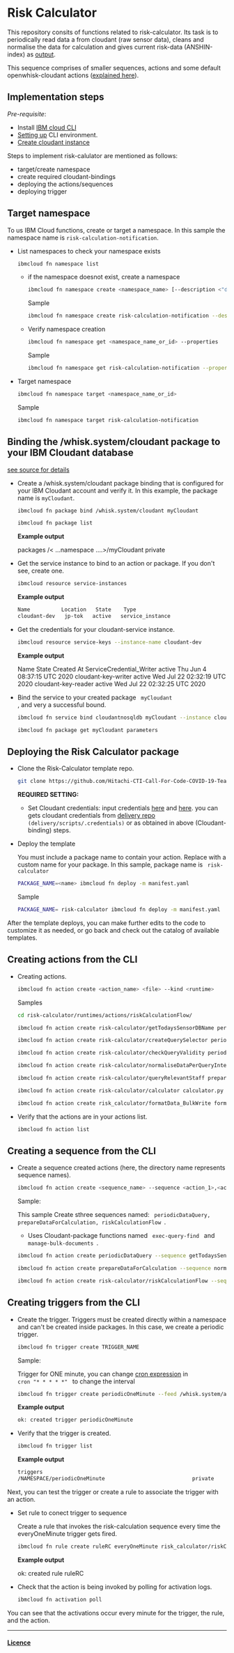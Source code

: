 # Risk Calculator

This repository consits of functions related to risk-calculator. Its task is to periodically read data a from cloudant (raw sensor data), cleans and normalise the data for calculation and gives current risk-data (ANSHIN-index) as [output](./runtimes/package_output.eslintrc).

This sequence comprises of smaller sequences, actions and some default openwhisk-cloudant actions ([explained here](runtimes/actions/readme.md)).

## Implementation steps
*Pre-requisite*:

- Install [IBM cloud CLI](https://cloud.ibm.com/docs/openwhisk?topic=openwhisk-cli_install)
- [Setting up](https://cloud.ibm.com/docs/cli?topic=cli-getting-started) CLI environment.
- [Create cloudant instance](https://cloud.ibm.com/docs/Cloudant?topic=Cloudant-getting-started-with-cloudant)


Steps to implement risk-calulator are mentioned as follows:

- target/create namespace
- create required cloudant-bindings
- deploying the actions/sequences
- deploying trigger

## Target namespace

To us IBM Cloud functions, create or target a namespace. In this sample the namespace name is <code>risk-calculation-notification</code>.

- List namespaces to check your namespace exists

    ```sh
    ibmcloud fn namespace list
    ```

  - if the namespace doesnot exist, create a namespace

    ```sh
    ibmcloud fn namespace create <namespace_name> [--description <"description of your namespace">]
    ```

    Sample

    ```sh
    ibmcloud fn namespace create risk-calculation-notification --description "This namespace contains IBM cloud functions related to risk calculation and storage in risk-history DB"
    ```
  
  - Verify namespace creation

    ```sh
    ibmcloud fn namespace get <namespace_name_or_id> --properties
    ```

    Sample

    ```sh
    ibmcloud fn namespace get risk-calculation-notification --properties
    ```

- Target namespace

    ```sh
    ibmcloud fn namespace target <namespace_name_or_id>
    ```

    Sample

    ```sh
    ibmcloud fn namespace target risk-calculation-notification
    ```

## Binding the /whisk.system/cloudant package to your IBM Cloudant database
[see source for details](https://cloud.ibm.com/docs/openwhisk?topic=openwhisk-pkg_cloudant)

- Create a /whisk.system/cloudant package binding that is configured for your IBM Cloudant account and verify it. In this example, the package name is <code>myCloudant</code>.

    ```sh
    ibmcloud fn package bind /whisk.system/cloudant myCloudant

    ibmcloud fn package list
    ```

    **Example output**

    packages
    /< ...namespace ....>/myCloudant private


- Get the  service instance to bind to an action or package. If you don't see, create one.

    ```sh
    ibmcloud resource service-instances
    ```

    **Example output**

    ```sh
    Name          Location   State    Type
    cloudant-dev   jp-tok   active   service_instance
    ```

- Get the credentials for your cloudant-service instance.

    ```sh
    ibmcloud resource service-keys --instance-name cloudant-dev
    ```

    **Example output**

    Name                        State    Created At 
    ServiceCredential_Writer    active   Thu Jun  4 08:37:15 UTC 2020
    cloudant-key-writer         active   Wed Jul 22 02:32:19 UTC 2020
    cloudant-key-reader         active   Wed Jul 22 02:32:25 UTC 2020

- Bind the service to your created package <code> myCloudant </code>, and very a successful bound.

    ```sh
    ibmcloud fn service bind cloudantnosqldb myCloudant --instance cloudant-dev --keyname 'ServiceCredential_Writer'

    ibmcloud fn package get myCloudant parameters
    ```

## Deploying the Risk Calculator package

- Clone the Risk-Calculator template repo.

    ```sh
    git clone https://github.com/Hitachi-CTI-Call-For-Code-COVID-19-Team/risk-calculator.git
    ```

    **REQUIRED SETTING:**

  - Set Cloudant credentials: input credentials [here](/runtimes/actions/riskCalculationFlow/calculator.py) and [here](/runtimes/actions/riskCalculationFlow/prepareDataForCalculation/queryRelevantStaff.py).
  you can gets cloudant credentials from  [delivery repo](https://github.com/Hitachi-CTI-Call-For-Code-COVID-19-Team/delivery.git) <code>(delivery/scripts/.credentials)</code> or as obtained in above (Cloudant-binding) steps.

- Deploy the template

    You must include a package name to contain your action. Replace <name> with a custom name for your package. In this sample, package name is <code> risk-calculator </code>

    ```sh
    PACKAGE_NAME=<name> ibmcloud fn deploy -m manifest.yaml
    ```

    Sample

    ```sh
    PACKAGE_NAME= risk-calculator ibmcloud fn deploy -m manifest.yaml
    ```

After the template deploys, you can make further edits to the code to customize it as needed, or go back and check out the catalog of available templates.

## Creating actions from the CLI

- Creating actions.

    ```sh
    ibmcloud fn action create <action_name> <file> --kind <runtime>
    ```

    Samples

    ```sh
    cd risk-calculator/runtimes/actions/riskCalculationFlow/

    ibmcloud fn action create risk-calculator/getTodaysSensorDBName periodicDataQuery/getTodaysSensorDBName.py --kind python:3.7

    ibmcloud fn action create risk-calculator/createQuerySelector periodicDataQuery/createQuerySelector.js --kind nodejs:10

    ibmcloud fn action create risk-calculator/checkQueryValidity periodicDataQuery/checkQueryValidity.py --kind python:3.7

    ibmcloud fn action create risk-calculator/normaliseDataPerQueryInterval prepareDataForCalculation/normaliseDataPerQueryInterval.py --kind python:3.7

    ibmcloud fn action create risk-calculator/queryRelevantStaff prepareDataForCalculation/queryRelevantStaff.py --kind python:3.7

    ibmcloud fn action create risk-calculator/calculator calculator.py --kind python:3.7

    ibmcloud fn action create risk_calculator/formatData_BulkWrite formatData_BulkWrite.py --kind python:3.7
    ```

- Verify that the actions are in your actions list.

    ```sh
    ibmcloud fn action list
    ```

## Creating a sequence from the CLI

- Create a sequence created actions (here, the directory name represents sequence names).

    ```sh
    ibmcloud fn action create <sequence_name> --sequence <action_1>,<action_2>
    ```

    Sample: 
    
    This sample Create sthree sequences named: <code> periodicDataQuery, prepareDataForCalculation, riskCalculationFlow </code>.
    - Uses Cloudant-package functions named <code> exec-query-find </code> and <code> manage-bulk-documents </code>.

    ```sh
    ibmcloud fn action create periodicDataQuery --sequence getTodaysSensorDBName,createQuerySelector,/_/myCloudant/exec-query-find,checkQueryValidity

    ibmcloud fn action create prepareDataForCalculation --sequence normaliseDataPerQueryInterval,queryRelevantStaff

    ibmcloud fn action create risk-calculator/riskCalculationFlow --sequence periodicDataQuery,prepareDataForCalculation,risk_calculator/calculator,risk_calculator/formatData_BulkWrite,/_/myCloudant/manage-bulk-documents
    ```

## Creating triggers from the CLI

- Create the trigger. Triggers must be created directly within a namespace and can't be created inside packages. In this case, we create a periodic trigger.

    ```sh
    ibmcloud fn trigger create TRIGGER_NAME
    ```

    Sample: 

    Trigger for ONE minute, you can change [cron expression](https://en.wikipedia.org/wiki/Cron) in <code> cron "* * * * *" </code> to change the interval

    ```sh
    ibmcloud fn trigger create periodicOneMinute --feed /whisk.system/alarms/alarm -p cron "* * * * *" -p trigger_payload "{}"
    ```

    **Example output**

    ```sh
    ok: created trigger periodicOneMinute
    ```

- Verify that the trigger is created.

    ```sh
    ibmcloud fn trigger list
    ```

    **Example output**

    ```sh
    triggers
    /NAMESPACE/periodicOneMinute                            private
    ```

Next, you can test the trigger or create a rule to associate the trigger with an action.

- Set rule to conect trigger to sequence


    Create a rule that invokes the risk-calculation sequence every time the everyOneMinute trigger gets fired.

    ```sh
    ibmcloud fn rule create ruleRC everyOneMinute risk_calculator/riskCalculationFlow
    ```

    **Example output**

    ok: created rule ruleRC

- Check that the action is being invoked by polling for activation logs.

    ```sh
    ibmcloud fn activation poll
    ```

You can see that the activations occur every minute for the trigger, the rule, and the action.

-------------

#### [Licence](LICENSE.txt)


